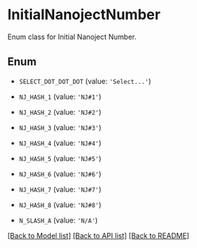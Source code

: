 # InitialNanojectNumber

Enum class for Initial Nanoject Number.

## Enum

* `SELECT_DOT_DOT_DOT` (value: `'Select...'`)

* `NJ_HASH_1` (value: `'NJ#1'`)

* `NJ_HASH_2` (value: `'NJ#2'`)

* `NJ_HASH_3` (value: `'NJ#3'`)

* `NJ_HASH_4` (value: `'NJ#4'`)

* `NJ_HASH_5` (value: `'NJ#5'`)

* `NJ_HASH_6` (value: `'NJ#6'`)

* `NJ_HASH_7` (value: `'NJ#7'`)

* `NJ_HASH_8` (value: `'NJ#8'`)

* `N_SLASH_A` (value: `'N/A'`)

[[Back to Model list]](../README.md#documentation-for-models) [[Back to API list]](../README.md#documentation-for-api-endpoints) [[Back to README]](../README.md)


